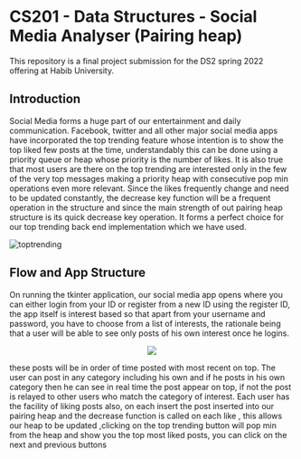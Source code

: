 # CS201 - Data Structures - Social Media Analyser (Pairing heap)

This repository is a final project submission for the DS2 spring 2022 offering at Habib University.


## Introduction
Social Media forms a huge part of our entertainment and daily communication. Facebook, twitter and all other major social media apps have incorporated the top trending feature whose intention is to show the  top liked few posts at the time, understandably this can be done using a priority queue or heap whose priority is the number of likes. It is also true that most users are there on the top trending are interested only in the few of the very top messages making a priority heap with consecutive pop min operations even more relevant.  Since the likes frequently change and need to be updated constantly, the decrease key function will be a frequent operation in the structure and since the main strength of out pairing heap structure is its quick decrease key operation. It forms a perfect choice for our top trending back end implementation which we have used.


![toptrending](https://user-images.githubusercontent.com/77571253/169244806-b276d861-e556-4fee-8514-183f831f1c42.jpg)

## Flow and App Structure 
On running the tkinter application, our social media app opens where you can either login from your ID or register from a new ID using the register ID, the app itself is interest based so that apart from your username and password, you have to choose from a list of interests, the rationale being that a user will be able to see only posts of his own interest once he logins.

<p align="center">
  <img src="Login page.png-" +/>
</p>



these posts will be in order of time posted with most recent on top. The user can post in any category including his own and if he posts in his own category then he can see in real time the post appear on top, if not the post is relayed to other users who match the category of interest. Each user has the facility of liking posts also, on each insert the post inserted into our pairing heap and the decrease function is called on each like , this allows our heap to be updated ,clicking on the top trending button will pop min from the heap and show you the top most liked posts, you can click on the next and previous buttons 

